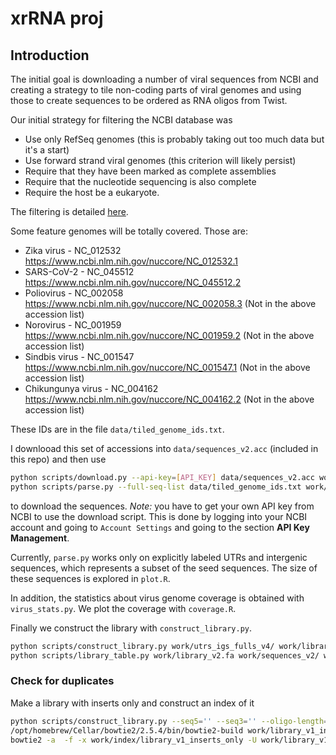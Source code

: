 # xrRNA proj

## Introduction

The initial goal is downloading a number of viral sequences from NCBI and creating a strategy to tile non-coding parts of viral genomes and using those to create sequences to be ordered as RNA oligos from Twist. 

Our initial strategy for filtering the NCBI database was

* Use only RefSeq genomes (this is probably taking out too much data but it's a start)
* Use forward strand viral genomes (this criterion will likely persist)
* Require that they have been marked as complete assemblies
* Require that the nucleotide sequencing is also complete
* Require the host be a eukaryote.

The filtering is detailed [here](https://www.ncbi.nlm.nih.gov/labs/virus/vssi/#/virus?SeqType_s=Nucleotide&GenomicMoltype_s=ssRNA(%2B)&HostLineage_ss=Eukaryota%20(eucaryotes),%20taxid:2759&SourceDB_s=RefSeq&GenomeCompleteness_s=complete&Completeness_s=complete).

Some feature genomes will be totally covered. Those are:

- Zika virus - NC_012532 https://www.ncbi.nlm.nih.gov/nuccore/NC_012532.1
- SARS-CoV-2 - NC_045512 https://www.ncbi.nlm.nih.gov/nuccore/NC_045512.2
- Poliovirus - NC_002058 https://www.ncbi.nlm.nih.gov/nuccore/NC_002058.3 (Not in the above accession list)
- Norovirus - NC_001959 https://www.ncbi.nlm.nih.gov/nuccore/NC_001959.2 (Not in the above accession list)
- Sindbis virus - NC_001547 https://www.ncbi.nlm.nih.gov/nuccore/NC_001547.1 (Not in the above accession list)
- Chikungunya virus - NC_004162 https://www.ncbi.nlm.nih.gov/nuccore/NC_004162.2 (Not in the above accession list)

These IDs are in the file `data/tiled_genome_ids.txt`.

I downlooad this set of accessions into `data/sequences_v2.acc` (included in this repo) and then use 
```bash
python scripts/download.py --api-key=[API_KEY] data/sequences_v2.acc work/sequences_v2/
python scripts/parse.py --full-seq-list data/tiled_genome_ids.txt work/sequences_v2/ work/utrs_igs_fulls_v4
``` 

to download the sequences. *Note:* you have to get your own API key from NCBI to use the download script. This is done by logging into your NCBI account and going to `Account Settings` and going to the section **API Key Management**.

Currently, `parse.py` works only on explicitly labeled UTRs and intergenic sequences, which represents a subset of the seed sequences.  The size of these sequences is explored in `plot.R`.

In addition, the statistics about virus genome coverage is obtained with `virus_stats.py`. We plot the coverage with `coverage.R`.

Finally we construct the library with `construct_library.py`.

```bash
python scripts/construct_library.py work/utrs_igs_fulls_v4/ work/library_v2.fa
python scripts/library_table.py work/library_v2.fa work/sequences_v2/ work/library_v2.csv
```

### Check for duplicates


Make a library with inserts only and construct an index of it
```bash
python scripts/construct_library.py --seq5='' --seq3='' --oligo-length=196 work/utrs_igs_v3/ work/library_v1_inserts_only.fa 
/opt/homebrew/Cellar/bowtie2/2.5.4/bin/bowtie2-build work/library_v1_inserts_only.fa work/index/library_v1_inserts_only
bowtie2 -a  -f -x work/index/library_v1_inserts_only -U work/library_v1_inserts_only.fa -S | samtools view -Sb > work/library_v1_inserts_only.bam
```

